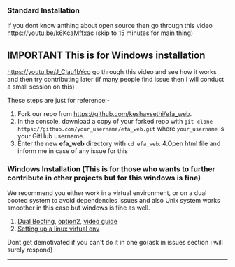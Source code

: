 

### Standard Installation
If you dont know anthing about open source then go througn this video
https://youtu.be/k6KcaMffxac  (skip to 15 minutes for main thing)

## IMPORTANT This is for Windows installation
https://youtu.be/J_Clau1bYco 
go through this video and see how it works and then try contributing later
(if many people find issue then i will conduct a small session on this)

These steps are just for reference:- 
1. Fork our repo from https://github.com/keshavsethi/efa_web.
2. In the console, download a copy of your forked repo with `git clone https://github.com/your_username/efa_web.git` where `your_username` is your GitHub username.
3. Enter the new **efa_web** directory with `cd efa_web`.
4.Open html file and inform me in case of any issue
for this
### Windows Installation (This is for those who wants to further contribute in other projects but for this windows is fine)

We recommend you either work in a virtual environment, or on a dual booted system to avoid dependencies issues and also Unix system works smoother in this case but windows is fine as well. 
1. [Dual Booting](https://www.tecmint.com/install-ubuntu-alongside-with-windows-dual-boot/amp/), [option2](https://askubuntu.com/questions/1031993/how-to-install-ubuntu-18-04-alongside-windows-10), [video guide](https://www.youtube.com/watch?v=qNeJvujdB-0&fbclid=IwAR0APhs89jlNR_ENKbSwrp6TI6P-wxlx-a0My9XBvPNAfwtADZaAXqcKtP4)
2. [Setting up a linux virtual env](https://itsfoss.com/install-linux-in-virtualbox/)


Dont get demotivated if you can't do it in one go(ask in issues section i will  surely respond)
****
